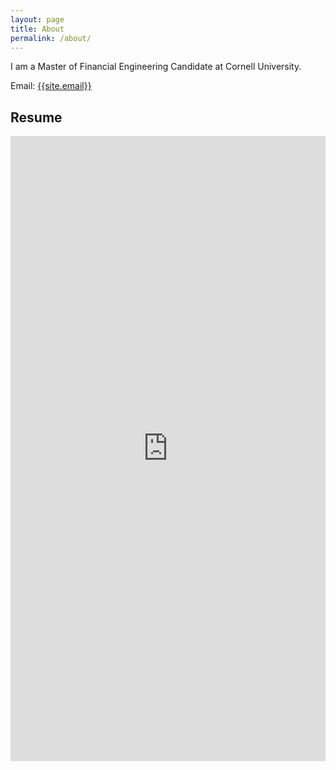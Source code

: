 ```yaml
---
layout: page
title: About
permalink: /about/
---
```

<p>
I am a Master of Financial Engineering Candidate at Cornell University. 
</p>

Email: <a href="mailto:{{site.email}}?Subject=From Blog Site:">{{site.email}}</a>

## Resume
<embed src="https://sy375.github.io/Yoon.SungMin.2204.pdf" width="100%" height="1000" type="application/pdf"/>
<object data="C:\Users\yj953\Downloads\Yoon.SungMin.2204.pdf" width="100%" height="1000" type='application/pdf'/>
<iframe src="https://drive.google.com/file/d/1VkIwQ8oRZsQdgW5vZuAwxiY0AOeHizPs/view?usp=sharing" width="100%" height="900"></iframe>


